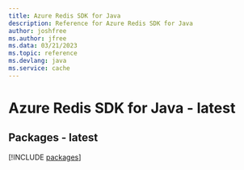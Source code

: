 ```yaml
---
title: Azure Redis SDK for Java
description: Reference for Azure Redis SDK for Java
author: joshfree
ms.author: jfree
ms.data: 03/21/2023
ms.topic: reference
ms.devlang: java
ms.service: cache
---
```

# Azure Redis SDK for Java - latest
## Packages - latest
[!INCLUDE [packages](redis-index.md)]